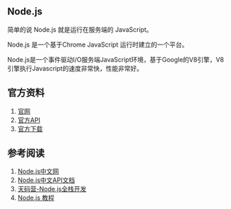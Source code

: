 ## Node.js

简单的说 Node.js 就是运行在服务端的 JavaScript。

Node.js 是一个基于Chrome JavaScript 运行时建立的一个平台。

Node.js是一个事件驱动I/O服务端JavaScript环境，基于Google的V8引擎，V8引擎执行Javascript的速度非常快，性能非常好。

## 官方资料
1. [官网](https://nodejs.org/en/)
2. [官方API](https://nodejs.org/en/docs/)
1. [官方下载](https://nodejs.org/dist/)

## 参考阅读
1. [Node.js中文网](http://nodejs.cn/)
2. [Node.js中文API文档](http://nodejs.cn/api/)
2. [天码营-Node.js全栈开发](https://course.tianmaying.com/node)
3. [Node.js 教程](http://www.runoob.com/nodejs/nodejs-tutorial.html)
